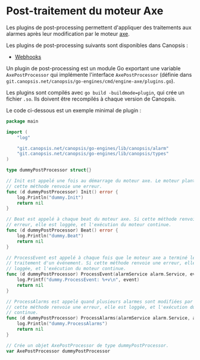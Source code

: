 # Post-traitement du moteur Axe

Les plugins de post-processing permettent d'appliquer des traitements aux alarmes après leur modification par le moteur [axe](../../guide-administration/moteurs/moteur-axe.md).

Les plugins de post-processing suivants sont disponibles dans Canopsis :

*  [Webhooks](../../guide-administration/moteurs/moteur-axe-webhooks.md)

Un plugin de post-processing est un module Go exportant une variable
`AxePostProcessor` qui implémente l'interface `AxePostProcessor` (définie
dans
`git.canopsis.net/canopsis/go-engines/cmd/engine-axe/plugins.go`).

Les plugins sont compilés avec `go build -buildmode=plugin`, qui crée un
fichier `.so`. Ils doivent être recompilés à chaque version de Canopsis.

Le code ci-dessous est un exemple minimal de plugin :

```go
package main

import (
    "log"

    "git.canopsis.net/canopsis/go-engines/lib/canopsis/alarm"
    "git.canopsis.net/canopsis/go-engines/lib/canopsis/types"
)

type dummyPostProcessor struct{}

// Init est appelé une fois au démarrage du moteur axe. Le moteur plante si
// cette méthode renvoie une erreur.
func (d dummyPostProcessor) Init() error {
    log.Println("dummy.Init")
    return nil
}

// Beat est appelé à chaque beat du moteur axe. Si cette méthode renvoie une
// erreur, elle est loggée, et l'exécution du moteur continue.
func (d dummyPostProcessor) Beat() error {
    log.Println("dummy.Beat")
    return nil
}

// ProcessEvent est appelé à chaque fois que le moteur axe a terminé le
// traitement d'un événement. Si cette méthode renvoie une erreur, elle est
// loggée, et l'exécution du moteur continue.
func (d dummyPostProcessor) ProcessEvent(alarmService alarm.Service, event types.Event, alarmChange types.AlarmChange) error {
    log.Printf("dummy.ProcessEvent: %+v\n", event)
    return nil
}

// ProcessAlarms est appelé quand plusieurs alarmes sont modifiées par lot. Si
// cette méthode renvoie une erreur, elle est loggée, et l'exécution du moteur
// continue.
func (d dummyPostProcessor) ProcessAlarms(alarmService alarm.Service, alarms []types.Alarm, change types.AlarmChangeType) error {
    log.Println("dummy.ProcessAlarms")
    return nil
}

// Crée un objet AxePostProcessor de type dummyPostProcessor.
var AxePostProcessor dummyPostProcessor
```
